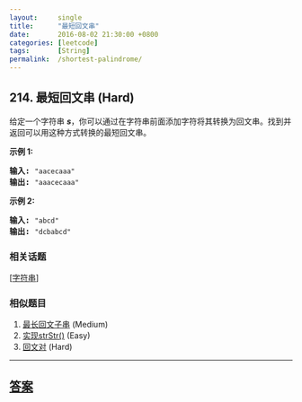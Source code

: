 ```yaml
---
layout:     single
title:      "最短回文串"
date:       2016-08-02 21:30:00 +0800
categories: [leetcode]
tags:       [String]
permalink:  /shortest-palindrome/
---
```


## 214. 最短回文串 (Hard)

<p>给定一个字符串 <em><strong>s</strong></em>，你可以通过在字符串前面添加字符将其转换为回文串。找到并返回可以用这种方式转换的最短回文串。</p>

<p><strong>示例&nbsp;1:</strong></p>

<pre><strong>输入: </strong><code>&quot;aacecaaa&quot;</code>
<strong>输出:</strong> <code>&quot;aaacecaaa&quot;</code>
</pre>

<p><strong>示例 2:</strong></p>

<pre><strong>输入: </strong><code>&quot;abcd&quot;</code>
<strong>输出:</strong> <code>&quot;dcbabcd&quot;</code></pre>

### 相关话题
  [[字符串](https://github.com/openset/leetcode/tree/master/tag/string/README.md)]

### 相似题目
  1. [最长回文子串](/longest-palindromic-substring) (Medium)
  1. [实现strStr()](/implement-strstr) (Easy)
  1. [回文对](/palindrome-pairs) (Hard)

---

## [答案](https://github.com/openset/leetcode/tree/master/problems/shortest-palindrome)
